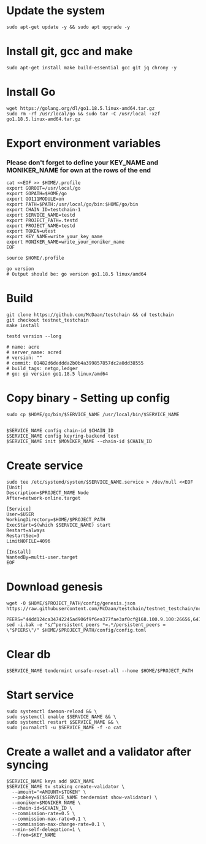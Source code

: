 # Update the system

```
sudo apt-get update -y && sudo apt upgrade -y
```

# Install git, gcc and make

```
sudo apt-get install make build-essential gcc git jq chrony -y
```

# Install Go

```
wget https://golang.org/dl/go1.18.5.linux-amd64.tar.gz
sudo rm -rf /usr/local/go && sudo tar -C /usr/local -xzf go1.18.5.linux-amd64.tar.gz
```

# Export environment variables

### Please don't forget to define your KEY_NAME and MONIKER_NAME for own at the rows of the end

```
cat <<EOF >> $HOME/.profile
export GOROOT=/usr/local/go
export GOPATH=$HOME/go
export GO111MODULE=on
export PATH=$PATH:/usr/local/go/bin:$HOME/go/bin
export CHAIN_ID=testchain-1
export SERVICE_NAME=testd
export PROJECT_PATH=.testd
export PROJECT_NAME=testd
export TOKEN=utest
export KEY_NAME=write_your_key_name
export MONIKER_NAME=write_your_moniker_name
EOF
```

```
source $HOME/.profile

go version
# Output should be: go version go1.18.5 linux/amd64
```

# Build

```
git clone https://github.com/McDaan/testchain && cd testchain
git checkout testnet_testchain
make install

```

```
testd version --long

# name: acre
# server_name: acred
# version: ""
# commit: 01482d6deddda2b0b4a399857857dc2a0dd38555
# build_tags: netgo,ledger
# go: go version go1.18.5 linux/amd64
```

# Copy binary - Setting up config

```
sudo cp $HOME/go/bin/$SERVICE_NAME /usr/local/bin/$SERVICE_NAME


$SERVICE_NAME config chain-id $CHAIN_ID
$SERVICE_NAME config keyring-backend test
$SERVICE_NAME init $MONIKER_NAME --chain-id $CHAIN_ID
```

# Create service

```
sudo tee /etc/systemd/system/$SERVICE_NAME.service > /dev/null <<EOF
[Unit]
Description=$PROJECT_NAME Node
After=network-online.target

[Service]
User=$USER
WorkingDirectory=$HOME/$PROJECT_PATH
ExecStart=$(which $SERVICE_NAME) start
Restart=always
RestartSec=3
LimitNOFILE=4096

[Install]
WantedBy=multi-user.target
EOF
```

# Download genesis

```
wget -O $HOME/$PROJECT_PATH/config/genesis.json https://raw.githubusercontent.com/McDaan/testchain/testnet_testchain/networks/testchain/genesis.json

PEERS="44dd124ca34742245ad906f9f6ea377fae3af0cf@168.100.9.100:26656,6477921cdd4ba4503a1a2ff1f340c9d6a0e7b4a0@168.100.10.133:26656,9b53496211e75dbf33680b75e617830e874c8d93@168.100.8.9:26656,c55d79d6f76045ff7b68dc2bf6655348ebbfd795@168.100.8.60:26656"
sed -i.bak -e "s/^persistent_peers *=.*/persistent_peers = \"$PEERS\"/" $HOME/$PROJECT_PATH/config/config.toml
```

# Clear db

```
$SERVICE_NAME tendermint unsafe-reset-all --home $HOME/$PROJECT_PATH
```

# Start service

```
sudo systemctl daemon-reload && \
sudo systemctl enable $SERVICE_NAME && \
sudo systemctl restart $SERVICE_NAME && \
sudo journalctl -u $SERVICE_NAME -f -o cat
```

# Create a wallet and a validator after syncing

```
$SERVICE_NAME keys add $KEY_NAME
$SERVICE_NAME tx staking create-validator \
  --amount="<AMOUNT>$TOKEN" \
  --pubkey=$($SERVICE_NAME tendermint show-validator) \
  --moniker=$MONIKER_NAME \
  --chain-id=$CHAIN_ID \
  --commission-rate=0.5 \
  --commission-max-rate=0.1 \
  --commission-max-change-rate=0.1 \
  --min-self-delegation=1 \
  --from=$KEY_NAME
```
